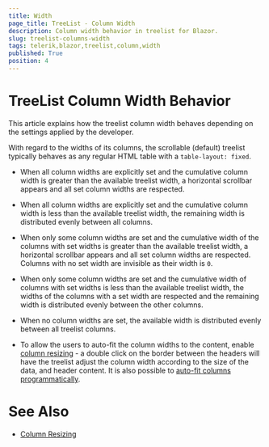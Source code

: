 ```yaml
---
title: Width
page_title: TreeList - Column Width
description: Column width behavior in treelist for Blazor.
slug: treelist-columns-width
tags: telerik,blazor,treelist,column,width
published: True
position: 4
---
```


# TreeList Column Width Behavior

This article explains how the treelist column width behaves depending on the settings applied by the developer.

With regard to the widths of its columns, the scrollable (default) treelist typically behaves as any regular HTML table with a `table-layout: fixed`.

* When all column widths are explicitly set and the cumulative column width is greater than the available treelist width, a horizontal scrollbar appears and all set column widths are respected.

* When all column widths are explicitly set and the cumulative column width is less than the available treelist width, the remaining width is distributed evenly between all columns.

* When only some column widths are set and the cumulative width of the columns with set widths is greater than the available treelist width, a horizontal scrollbar appears and all set column widths are respected. Columns with no set width are invisible as their width is `0`.

* When only some column widths are set and the cumulative width of columns with set widths is less than the available treelist width, the widths of the columns with a set width are respected and the remaining width is distributed evenly between the other columns.

* When no column widths are set, the available width is distributed evenly between all treelist columns.

* To allow the users to auto-fit the column widths to the content, enable [column resizing](slug://treelist-columns-resize) - a double click on the border between the headers will have the treelist adjust the column width according to the size of the data, and header content. It is also possible to [auto-fit columns programmatically](slug://treelist-columns-resize#autofit-columns).


# See Also

* [Column Resizing](slug://treelist-columns-resize)
